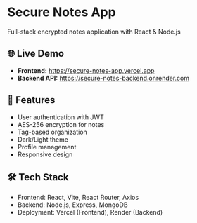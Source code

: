 # Secure Notes App

Full-stack encrypted notes application with React & Node.js

## 🌐 Live Demo
- **Frontend:** https://secure-notes-app.vercel.app
- **Backend API:** https://secure-notes-backend.onrender.com

## 🚀 Features
- User authentication with JWT
- AES-256 encryption for notes
- Tag-based organization
- Dark/Light theme
- Profile management
- Responsive design

## 🛠️ Tech Stack
- Frontend: React, Vite, React Router, Axios
- Backend: Node.js, Express, MongoDB
- Deployment: Vercel (Frontend), Render (Backend)